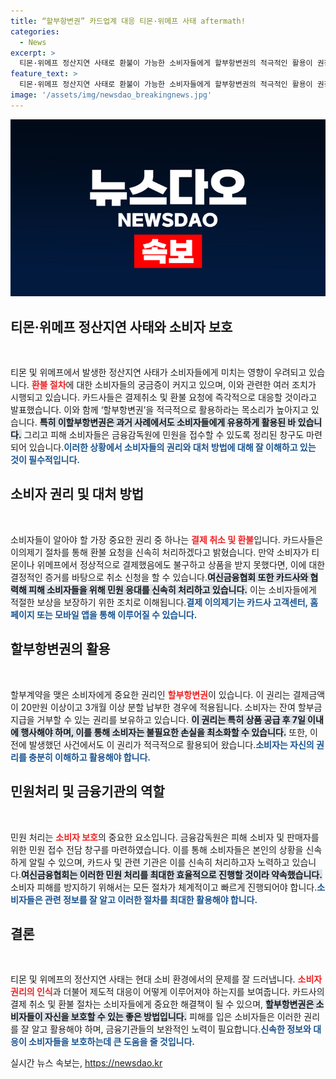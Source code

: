 ```yaml
---
title: “할부항변권” 카드업계 대응 티몬·위메프 사태 aftermath!
categories:
  - News
excerpt: >
  티몬·위메프 정산지연 사태로 환불이 가능한 소비자들에게 할부항변권의 적극적인 활용이 권장됩니다. 카드사와 여신금융협회가 신속 대응에 나서며 피해를 최소화하기 위한 민원 접수 창구도 마련되었습니다. 클릭해서 자세한 내용을 확인하세요!
feature_text: >
  티몬·위메프 정산지연 사태로 환불이 가능한 소비자들에게 할부항변권의 적극적인 활용이 권장됩니다. 카드사와 여신금융협회가 신속 대응에 나서며 피해를 최소화하기 위한 민원 접수 창구도 마련되었습니다. 클릭해서 자세한 내용을 확인하세요!
image: '/assets/img/newsdao_breakingnews.jpg'
---
```


<p><img src="/assets/img/newsdao_breakingnews.jpg" alt="bookingtag 속보" /></p>

<h2 data-ke-size="size26">티몬·위메프 정산지연 사태와 소비자 보호</h2>

<p data-ke-size="size16">&nbsp;</p>

<p>티몬 및 위메프에서 발생한 정산지연 사태가 소비자들에게 미치는 영향이 우려되고 있습니다. <strong><b><span style="color: #ee2323;">환불 절차</span></b></strong>에 대한 소비자들의 궁금증이 커지고 있으며, 이와 관련한 여러 조치가 시행되고 있습니다. 카드사들은 결제취소 및 환불 요청에 즉각적으로 대응할 것이라고 발표했습니다. 이와 함께 ‘할부항변권’을 적극적으로 활용하라는 목소리가 높아지고 있습니다. <b><span style="background-color: #21538527;">특히 이할부항변권은 과거 사례에서도 소비자들에게 유용하게 활용된 바 있습니다.</span></b> 그리고 피해 소비자들은 금융감독원에 민원을 접수할 수 있도록 정리된 창구도 마련되어 있습니다.<b><span style="color: #1a5490;">이러한 상황에서 소비자들의 권리와 대처 방법에 대해 잘 이해하고 있는 것이 필수적입니다.</span></b></p>

<h2 data-ke-size="size26">소비자 권리 및 대처 방법</h2>

<p data-ke-size="size16">&nbsp;</p>

<p>소비자들이 알아야 할 가장 중요한 권리 중 하나는 <strong><b><span style="color: #ee2323;">결제 취소 및 환불</span></b></strong>입니다. 카드사들은 이의제기 절차를 통해 환불 요청을 신속히 처리하겠다고 밝혔습니다. 만약 소비자가 티몬이나 위메프에서 정상적으로 결제했음에도 불구하고 상품을 받지 못했다면, 이에 대한 결정적인 증거를 바탕으로 취소 신청을 할 수 있습니다.<b><span style="background-color: #21538527;">여신금융협회 또한 카드사와 협력해 피해 소비자들을 위해 민원 응대를 신속히 처리하고 있습니다.</span></b> 이는 소비자들에게 적절한 보상을 보장하기 위한 조치로 이해됩니다.<b><span style="color: #1a5490;">결제 이의제기는 카드사 고객센터, 홈페이지 또는 모바일 앱을 통해 이루어질 수 있습니다.</span></b></p>

<h2 data-ke-size="size26">할부항변권의 활용</h2>

<p data-ke-size="size16">&nbsp;</p>

<p>할부계약을 맺은 소비자에게 중요한 권리인 <strong><b><span style="color: #ee2323;">할부항변권</span></b></strong>이 있습니다. 이 권리는 결제금액이 20만원 이상이고 3개월 이상 분할 납부한 경우에 적용됩니다. 소비자는 잔여 할부금 지급을 거부할 수 있는 권리를 보유하고 있습니다. <b><span style="background-color: #21538527;">이 권리는 특히 상품 공급 후 7일 이내에 행사해야 하며, 이를 통해 소비자는 불필요한 손실을 최소화할 수 있습니다.</span></b> 또한, 이전에 발생했던 사건에서도 이 권리가 적극적으로 활용되어 왔습니다.<b><span style="color: #1a5490;">소비자는 자신의 권리를 충분히 이해하고 활용해야 합니다.</span></b></p>

<h2 data-ke-size="size26">민원처리 및 금융기관의 역할</h2>

<p data-ke-size="size16">&nbsp;</p>

<p>민원 처리는 <strong><b><span style="color: #ee2323;">소비자 보호</span></b></strong>의 중요한 요소입니다. 금융감독원은 피해 소비자 및 판매자를 위한 민원 접수 전담 창구를 마련하였습니다. 이를 통해 소비자들은 본인의 상황을 신속하게 알릴 수 있으며, 카드사 및 관련 기관은 이를 신속히 처리하고자 노력하고 있습니다.<b><span style="background-color: #21538527;">여신금융협회는 이러한 민원 처리를 최대한 효율적으로 진행할 것이라 약속했습니다.</span></b> 소비자 피해를 방지하기 위해서는 모든 절차가 체계적이고 빠르게 진행되어야 합니다.<b><span style="color: #1a5490;">소비자들은 관련 정보를 잘 알고 이러한 절차를 최대한 활용해야 합니다.</span></b></p>

<h2 data-ke-size="size26">결론</h2>

<p data-ke-size="size16">&nbsp;</p>

<p>티몬 및 위메프의 정산지연 사태는 현대 소비 환경에서의 문제를 잘 드러냅니다. <strong><b><span style="color: #ee2323;">소비자 권리의 인식</span></b></strong>과 더불어 제도적 대응이 어떻게 이루어져야 하는지를 보여줍니다. 카드사의 결제 취소 및 환불 절차는 소비자들에게 중요한 해결책이 될 수 있으며, <strong><b><span style="background-color: #21538527;">할부항변권은 소비자들이 자신을 보호할 수 있는 좋은 방법입니다.</span></b></strong> 피해를 입은 소비자들은 이러한 권리를 잘 알고 활용해야 하며, 금융기관들의 보완적인 노력이 필요합니다.<b><span style="color: #1a5490;">신속한 정보와 대응이 소비자들을 보호하는데 큰 도움을 줄 것입니다.</span></b></p>
실시간 뉴스 속보는, <a href="https://newsdao.kr" rel="dofollow">https://newsdao.kr</a>


